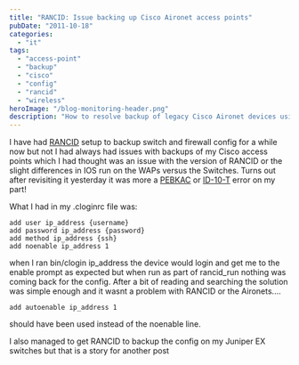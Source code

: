 ```yaml
---
title: "RANCID: Issue backing up Cisco Aironet access points"
pubDate: "2011-10-18"
categories:
  - "it"
tags:
  - "access-point"
  - "backup"
  - "cisco"
  - "config"
  - "rancid"
  - "wireless"
heroImage: "/blog-monitoring-header.png"
description: "How to resolve backup of legacy Cisco Aironet devices using RANCID"
---
```


I have had [RANCID](http://www.shrubbery.net/rancid/) setup to backup switch and firewall config for a while now but not I had always had issues with backups of my Cisco access points which I had thought was an issue with the version of RANCID or the slight differences in IOS run on the WAPs versus the Switches. Turns out after revisiting it yesterday it was more a [PEBKAC](http://en.wikipedia.org/wiki/User_error#PEBKAC) or [ID-10-T](http://en.wikipedia.org/wiki/User_error#ID-10-T_Error) error on my part!

What I had in my .cloginrc file was:

```
add user ip_address {username}
add password ip_address {password}
add method ip_address {ssh}
add noenable ip_address 1
```

when I ran bin/clogin ip_address the device would login and get me to the enable prompt as expected but when run as part of rancid_run nothing was coming back for the config. After a bit of reading and searching the solution was simple enough and it wasnt a problem with RANCID or the Aironets....

```
add autoenable ip_address 1
```

should have been used instead of the noenable line.

I also managed to get RANCID to backup the config on my Juniper EX switches but that is a story for another post
